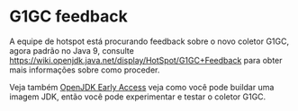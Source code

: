 # G1GC feedback

A equipe de hotspot está procurando feedback sobre o novo coletor G1GC, agora padrão no Java 9, consulte https://wiki.openjdk.java.net/display/HotSpot/G1GC+Feedback para obter mais informações sobre como proceder.

Veja também [OpenJDK Early Access](../binaries/openjdk_early_access.md) veja como você pode buildar uma imagem JDK, então você pode experimentar e testar o coletor G1GC.